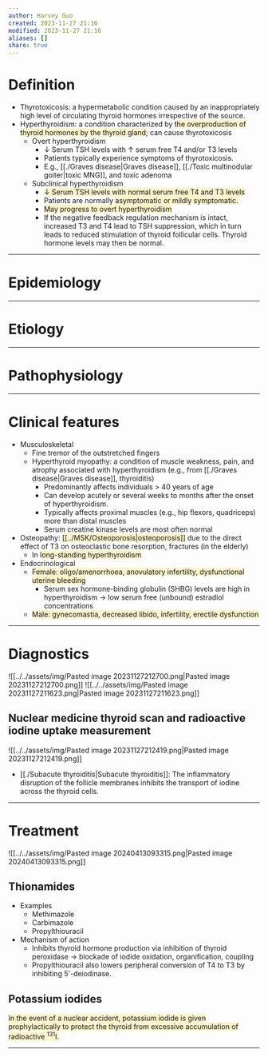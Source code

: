 ```yaml
---
author: Harvey Guo
created: 2023-11-27 21:16
modified: 2023-11-27 21:16
aliases: []
share: true
---
```

# Definition
- Thyrotoxicosis: a hypermetabolic condition caused by an inappropriately high level of circulating thyroid hormones irrespective of the source. 
- Hyperthyroidism: a condition characterized by <span style="background:rgba(240, 200, 0, 0.2)">the overproduction of thyroid hormones by the thyroid gland</span>; can cause thyrotoxicosis
	- Overt hyperthyroidism
		- ↓ Serum TSH levels with ↑ serum free T4 and/or T3 levels
		- Patients typically experience symptoms of thyrotoxicosis.
		- E.g., [[./Graves disease|Graves disease]], [[./Toxic multinodular goiter|toxic MNG]], and toxic adenoma
	- Subclinical hyperthyroidism
		- <span style="background:rgba(240, 200, 0, 0.2)">↓ Serum TSH levels with normal serum free T4 and T3 levels</span>
		- Patients are normally <span style="background:rgba(240, 200, 0, 0.2)">asymptomatic or mildly symptomatic.</span>
		- <span style="background:rgba(240, 200, 0, 0.2)">May progress to overt hyperthyroidism</span>
		- If the negative feedback regulation mechanism is intact, increased T3 and T4 lead to TSH suppression, which in turn leads to reduced stimulation of thyroid follicular cells. Thyroid hormone levels may then be normal.

---
# Epidemiology


---
# Etiology


---
# Pathophysiology


---
# Clinical features
- Musculoskeletal
	- Fine tremor of the outstretched fingers 
	- Hyperthyroid myopathy: a condition of muscle weakness, pain, and atrophy associated with hyperthyroidism (e.g., from [[./Graves disease|Graves disease]], thyroiditis)
		- Predominantly affects individuals > 40 years of age
		- Can develop acutely or several weeks to months after the onset of hyperthyroidism.
		- Typically affects proximal muscles (e.g., hip flexors, quadriceps) more than distal muscles
		- Serum creatine kinase levels are most often normal
- Osteopathy: <span style="background:rgba(240, 200, 0, 0.2)">[[../MSK/Osteoporosis|osteoporosis]]</span> due to the direct effect of T3 on osteoclastic bone resorption, fractures (in the elderly)
	- In <span style="background:rgba(240, 200, 0, 0.2)">long-standing hyperthyroidism</span>
- Endocrinological
	- <span style="background:rgba(240, 200, 0, 0.2)">Female: oligo/amenorrhoea, anovulatory infertility, dysfunctional uterine bleeding </span>
		- Serum sex hormone-binding globulin (SHBG) levels are high in hyperthyroidism → low serum free (unbound) estradiol concentrations
	- <span style="background:rgba(240, 200, 0, 0.2)">Male: gynecomastia, decreased libido, infertility, erectile dysfunction </span>

---
# Diagnostics
![[../../assets/img/Pasted image 20231127212700.png|Pasted image 20231127212700.png]]
![[../../assets/img/Pasted image 20231127211623.png|Pasted image 20231127211623.png]]
## Nuclear medicine thyroid scan and radioactive iodine uptake measurement
![[../../assets/img/Pasted image 20231127212419.png|Pasted image 20231127212419.png]]
- [[./Subacute thyroiditis|Subacute thyroiditis]]: The inflammatory disruption of the follicle membranes inhibits the transport of iodine across the thyroid cells.


---
# Treatment
![[../../assets/img/Pasted image 20240413093315.png|Pasted image 20240413093315.png]]
## Thionamides
- Examples	
	- Methimazole
	- Carbimazole
	- Propylthiouracil
- Mechanism of action
	- Inhibits thyroid hormone production via inhibition of thyroid peroxidase → blockade of iodide oxidation, organification, coupling
	- Propylthiouracil also lowers peripheral conversion of T4 to T3 by inhibiting 5'-deiodinase.
## Potassium iodides
<span style="background:rgba(240, 200, 0, 0.2)">In the event of a nuclear accident, potassium iodide is given prophylactically to protect the thyroid from excessive accumulation of radioactive <sup>131</sup>I.</span>

---
